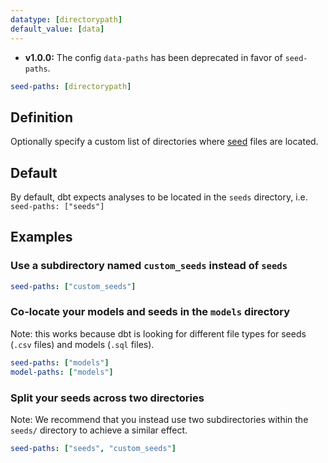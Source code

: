 ```yaml
---
datatype: [directorypath]
default_value: [data]
---
```


<Changelog>

- **v1.0.0:** The config `data-paths` has been deprecated in favor of `seed-paths`.

</Changelog>

<File name='dbt_project.yml'>

```yml
seed-paths: [directorypath]
```

</File>

## Definition
Optionally specify a custom list of directories where [seed](docs/building-a-dbt-project/seeds.md) files are located.

## Default

By default, dbt expects analyses to be located in the `seeds` directory, i.e. `seed-paths: ["seeds"]`

## Examples
### Use a subdirectory named `custom_seeds` instead of `seeds`

<File name='dbt_project.yml'>

```yml
seed-paths: ["custom_seeds"]
```

</File>

### Co-locate your models and seeds in the `models` directory
Note: this works because dbt is looking for different file types for seeds (`.csv` files) and models (`.sql` files).

<File name='dbt_project.yml'>

```yml
seed-paths: ["models"]
model-paths: ["models"]
```

</File>

### Split your seeds across two directories
Note: We recommend that you instead use two subdirectories within the `seeds/` directory to achieve a similar effect.

<File name='dbt_project.yml'>

```yml
seed-paths: ["seeds", "custom_seeds"]
```

</File>
